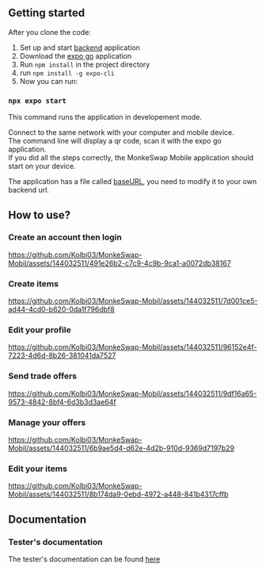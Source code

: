 ## Getting started
After you clone the code:
  1. Set up and start [backend](https://github.com/Toccskefir/MonkeSwap_Backend) application
  2. Download the [expo go](https://expo.dev/go) application
  3. Run `npm install` in the project directory
  4. run `npm install -g expo-cli`
  5. Now you can run:

### `npx expo start`

This command runs the application in developement mode. 

Connect to the same network with your computer and mobile device. \
The command line will display a qr code, scan it with the expo go application. \
If you did all the steps correctly, the MonkeSwap Mobile application should start on your device.

The application has a file called [baseURL](https://github.com/Kolbi03/MonkeSwap-Mobil/blob/master/baseURL/baseURL.ts), you need to modify it to your own backend url.

## How to use?

### Create an account then login

https://github.com/Kolbi03/MonkeSwap-Mobil/assets/144032511/491e26b2-c7c9-4c9b-9ca1-a0072db38167

### Create items

https://github.com/Kolbi03/MonkeSwap-Mobil/assets/144032511/7d001ce5-ad44-4cd0-b620-0da1f796dbf8

### Edit your profile

https://github.com/Kolbi03/MonkeSwap-Mobil/assets/144032511/96152e4f-7223-4d6d-8b26-381041da7527

### Send trade offers

https://github.com/Kolbi03/MonkeSwap-Mobil/assets/144032511/9df16a65-9573-4842-8bf4-6d3b3d3ae64f

### Manage your offers

https://github.com/Kolbi03/MonkeSwap-Mobil/assets/144032511/6b9ae5d4-d62e-4d2b-910d-9369d7197b29

### Edit your items

https://github.com/Kolbi03/MonkeSwap-Mobil/assets/144032511/8b174da9-0ebd-4972-a448-841b4317cffb

## Documentation

### Tester's documentation

The tester's documentation can be found [here](https://github.com/Kolbi03/MonkeSwap-Mobil/blob/master/MonkeSwap-Mobil%20tesztel%C5%91i%20dokument%C3%A1ci%C3%B3.pdf)
